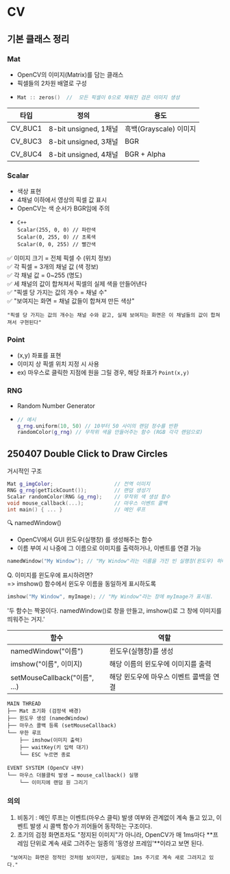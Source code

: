 # CV
## 기본 클래스 정리
### Mat
- OpenCV의 이미지(Matrix)를 담는 클래스
- 픽셀들의 2차원 배열로 구성
- ``` C++
  Mat :: zeros()  //  모든 픽셀이 0으로 채워진 검은 이미지 생성
  ```
| 타입 | 정의 | 용도 |
|------|---|-------|
|CV_8UC1|	8-bit unsigned, 1채널|흑백(Grayscale) 이미지|
|CV_8UC3|	8-bit unsigned, 3채널|BGR|
|CV_8UC4|	8-bit unsigned, 4채널|BGR + Alpha|

### Scalar
- 색상 표현
- 4채널 이하에서 영상의 픽셀 값 표시
- OpenCV는 색 순서가 BGR임에 주의
- ```
  C++
  Scalar(255, 0, 0) // 파란색
  Scalar(0, 255, 0) // 초록색
  Scalar(0, 0, 255) // 빨간색
  ```
✅ 이미지 크기 = 전체 픽셀 수 (위치 정보)<br>
✅ 각 픽셀 = 3개의 채널 값 (색 정보)<br>
✅ 각 채널 값 = 0~255 (명도)<br>
✅ 세 채널의 값이 합쳐져서 픽셀의 실제 색을 만들어낸다<br>
✅ "픽셀 당 가지는 값의 개수 = 채널 수"<br>
✅ "보여지는 화면 = 채널 값들이 합쳐져 만든 색상"<br>

``` "픽셀 당 가지는 값의 개수는 채널 수와 같고, 실제 보여지는 화면은 이 채널들의 값이 합쳐져서 구현된다" ```

### Point
- (x,y) 좌표를 표현
- 이미지 상 픽셀 위치 지정 시 사용
- ex) 마우스로 클릭한 지점에 원을 그릴 경우, 해당 좌표가 ``` Point(x,y) ```

### RNG
- Random Number Generator
- ``` C++
  // 예시
  g_rng.uniform(10, 50) // 10부터 50 사이의 랜덤 정수를 반환
  randomColor(g_rng) // 무작위 색을 만들어주는 함수 (RGB 각각 랜덤으로)
  ```

## 250407 Double Click to Draw Circles
거시적인 구조
```C++
Mat g_imgColor;                    // 전역 이미지
RNG g_rng(getTickCount());         // 랜덤 생성기
Scalar randomColor(RNG &g_rng);    // 무작위 색 생성 함수
void mouse_callback(...);          // 마우스 이벤트 콜백
int main() { ... }                 // 메인 루프
```

🔍 namedWindow()
- OpenCV에서 GUI 윈도우(실행창) 를 생성해주는 함수
- 이름 부여 시 나중에 그 이름으로 이미지를 출력하거나, 이벤트를 연결 가능
``` cpp
namedWindow("My Window"); // "My Window"라는 이름을 가진 빈 실행창(윈도우) 하나가 생성됨.
```
<pr>
Q. 이미지를 윈도우에 표시하려면?<br>
=> imshow() 함수에서 윈도우 이름을 동일하게 표시하도록

``` cpp
imshow("My Window", myImage); // "My Window"라는 창에 myImage가 표시됨.
```
'두 함수는 짝꿍이다.
namedWindow()로 창을 만들고, imshow()로 그 창에 이미지를 띄워주는 거지.'


| 함수 |  역할 |
|------|--------|
|namedWindow("이름")|	윈도우(실행창)를 생성|
|imshow("이름", 이미지)|	해당 이름의 윈도우에 이미지를 출력|
|setMouseCallback("이름", ...)|	해당 윈도우에 마우스 이벤트 콜백을 연결|

```
MAIN THREAD
├── Mat 초기화 (검정색 배경)
├── 윈도우 생성 (namedWindow)
├── 마우스 콜백 등록 (setMouseCallback)
└── 무한 루프
    ├── imshow(이미지 출력)
    ├── waitKey(키 입력 대기)
    └── ESC 누르면 종료

EVENT SYSTEM (OpenCV 내부)
└── 마우스 더블클릭 발생 → mouse_callback() 실행
    └── 이미지에 랜덤 원 그리기
```
### 의의

1. 비동기 : 메인 루프는 이벤트(마우스 클릭) 발생 여부와 관계없이 계속 돌고 있고, 이벤트 발생 시 콜백 함수가 끼어들어 동작하는 구조이다.
2. 초기의 검정 화면조차도 "정지된 이미지"가 아니라, OpenCV가 매 1ms마다 **프레임 단위로 계속 새로 그려주는 일종의 '동영상 프레임'**이라고 보면 된다.

``` "보여지는 화면은 정적인 것처럼 보이지만, 실제로는 1ms 주기로 계속 새로 그려지고 있다."```
